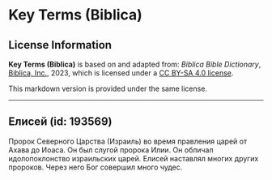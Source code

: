 # Key Terms (Biblica)

## License Information

**Key Terms (Biblica)** is based on and adapted from: _Biblica Bible Dictionary_, [Biblica, Inc.](https://www.biblica.com/), 2023, which is licensed under a [CC BY-SA 4.0 license](https://creativecommons.org/licenses/by-sa/4.0/legalcode.en).

This markdown version is provided under the same license.



--------------------------------

## Елисей (id: 193569)

Пророк Северного Царства (Израиль) во время правления царей от Ахава до Иоаса. Он был слугой пророка Илии. Он обличал идолопоклонство израильских царей. Елисей наставлял многих других пророков. Через него Бог совершил много чудес.


